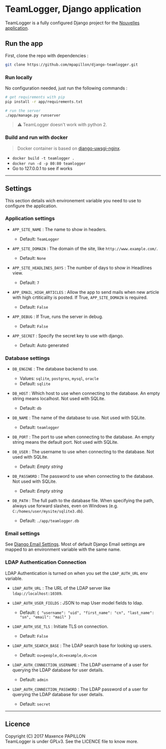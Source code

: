 # TeamLogger, Django application

TeamLogger is a fully configured Django project for the [Nouvelles application](https://gitlab.com/mapapill/django-nouvelles-app).

## Run the app

First, clone the repo with dependencies :

```sh
git clone https://github.com/mpapillon/django-teamlogger.git
```

### Run locally

No configuration needed, just run the following commands :

```sh
# get requirements with pip
pip install -r app/requirements.txt

# run the server
./app/manage.py runserver
```

> :warning: TeamLogger doesn't work with python 2.

### Build and run with docker

> Docker container is based on [django-uwsgi-nginx](https://github.com/dockerfiles/django-uwsgi-nginx).

  * `docker build -t teamlogger .`
  * `docker run -d -p 80:80 teamlogger`
  * Go to 127.0.0.1 to see if works

---

## Settings

This section details wich environement variable you need to use to configure the application.

### Application settings

- `APP_SITE_NAME` : The name to show in headers.
   - Default: `TeamLogger`
   
- `APP_SITE_DOMAIN` : The domain of the site, like `http://www.example.com/`.
   - Default: `None`

- `APP_SITE_HEADLINES_DAYS` : The number of days to show in Headlines view.
   - Default: `7`

- `APP_EMAIL_HIGH_ARTICLES` : Allow the app to send mails when new article with high crtiticality is posted. If True, `APP_SITE_DOMAIN` is required.
   - Default: `False`

- `APP_DEBUG` : If True, runs the server in debug.
   - Default: `False`

- `APP_SECRET` : Specify the secret key to use with django.
   - Default: Auto generated

### Database settings

- `DB_ENGINE` : The database backend to use.
   - Values: `sqlite`, `postgres`, `mysql`, `oracle`
   - Default: `sqlite`

- `DB_HOST` : Which host to use when connecting to the database. An empty string means localhost. Not used with SQLite.
   - Default: `db`

- `DB_NAME` : The name of the database to use. Not used with SQLite.
   - Default: `teamlogger`

- `DB_PORT` : The port to use when connecting to the database. An empty string means the default port. Not used with SQLite.

- `DB_USER` : The username to use when connecting to the database. Not used with SQLite.
   - Default: _Empty string_

- `DB_PASSWORD` : The password to use when connecting to the database. Not used with SQLite.
   - Default: _Empty string_

- `DB_PATH` : The full path to the database file. When specifying the path, always use forward slashes, even on Windows (e.g. `C:/homes/user/mysite/sqlite3.db`).
   - Default: `./app/teamlogger.db`
   
### Email settings

See [Django Email Settings](https://docs.djangoproject.com/en/1.11/ref/settings/#email-host).
Most of default Django Email settings are mapped to an environment variable with the same name.

### LDAP Authentication Connection

LDAP Authentication is turned on when you set the `LDAP_AUTH_URL` env variable.

- `LDAP_AUTH_URL` : The URL of the LDAP server like `ldap://localhost:10389`.

- `LDAP_AUTH_USER_FIELDS` : JSON to map User model fields to ldap.
   - Default: `{ "username": "uid", "first_name": "cn", "last_name": "sn", "email": "mail" }`

- `LDAP_AUTH_USE_TLS` : Initiate TLS on connection.
   - Default: `False`

- `LDAP_AUTH_SEARCH_BASE` : The LDAP search base for looking up users.
   - Default: `ou=people,dc=example,dc=com`

- `LDAP_AUTH_CONNECTION_USERNAME` : The LDAP username of a user for querying the LDAP database for user details.
   - Default: `admin`

- `LDAP_AUTH_CONNECTION_PASSWORD` : The LDAP password of a user for querying the LDAP database for user details.
   - Default: `secret`

---

## Licence

Copyright (C) 2017  Maxence PAPILLON  
TeamLogger is under GPLv3. See the LICENCE file to know more.
